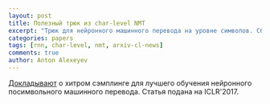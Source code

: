 ```yaml
---
layout: post
title: Полезный трюк из char-level NMT
excerpt: "Трюк для нейронного машинного перевода на уровне символов. Сбрасывают состояние RNN после каждого слова"
categories: papers
tags: [rnn, char-level, nmt, arxiv-cl-news]
comments: true
author: Anton Alexeyev
---
```


[Докладывают](http://arxiv.org/abs/1608.04738)  о хитром сэмплинге для лучшего обучения нейронного посимвольного машинного перевода. Статья подана на ICLR'2017.
